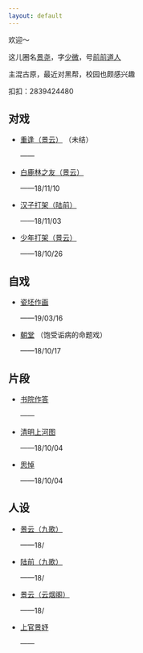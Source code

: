 ```yaml
---
layout: default
---
```



欢迎～

这儿圈名[景尧](./another-page.html)，字[少微](./another-page.html)，号[前前道人](./another-page.html)

主混古原，最近对黑帮，校园也颇感兴趣

扣扣：2839424480


## 对戏

- [重逢（景云）](https://raw.githubusercontent.com/UserT2019/UserT2019.github.io/master/assets/img/cf.png)
（未结）

  ——

- [白鹿林之友（景云）](https://raw.githubusercontent.com/UserT2019/UserT2019.github.io/master/assets/img/bllzy.png)

  ——18/11/10

- [汉子打架（陆前）](https://raw.githubusercontent.com/UserT2019/UserT2019.github.io/master/assets/img/hzdj.png)

  ——18/11/03

- [少年打架（景云）](https://raw.githubusercontent.com/UserT2019/UserT2019.github.io/master/assets/img/sndj.png)

  ——18/10/26

## 自戏

- [瓷坯作画](https://raw.githubusercontent.com/UserT2019/UserT2019.github.io/master/assets/img/cpzh.png)

  ——19/03/16

- [朝堂](https://raw.githubusercontent.com/UserT2019/UserT2019.github.io/master/assets/img/mtxct.png)
（饱受诟病的命题戏）

  ——18/10/17

## 片段

- [书院作答](https://raw.githubusercontent.com/UserT2019/UserT2019.github.io/master/assets/img/sdzd.png)

  ——

- [清明上河图](https://raw.githubusercontent.com/UserT2019/UserT2019.github.io/master/assets/img/qmsht.png)

  ——18/10/04

- [思悼](https://raw.githubusercontent.com/UserT2019/UserT2019.github.io/master/assets/img/sd.png)

  ——18/10/04

## 人设

- [景云（九歌）](https://raw.githubusercontent.com/UserT2019/UserT2019.github.io/master/assets/img/rsjyjg.png)

  ——18/

- [陆前（九歌）](https://raw.githubusercontent.com/UserT2019/UserT2019.github.io/master/assets/img/rslqjg.png)

  ——18/

- [景云（云烟阁）](https://raw.githubusercontent.com/UserT2019/UserT2019.github.io/master/assets/img/rsjyyyg.png)

  ——18/
 
- [上官景妤](https://raw.githubusercontent.com/UserT2019/UserT2019.github.io/master/assets/img/rssgjy.png)

  ——
  
  
 
